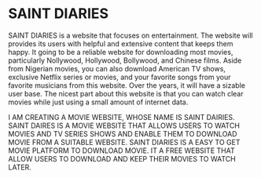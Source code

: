 # SAINT DIARIES
SAINT DIARIES is a website that focuses on entertainment. The website will provides its users with helpful and extensive content that keeps them happy. It going to be a reliable website for downloading most movies, particularly Nollywood, Hollywood, Bollywood, and Chinese films.
Aside from Nigerian movies, you can also download American TV shows, exclusive Netflix series or movies, and your favorite songs from your favorite musicians from this website. Over the years, it will have a  sizable user base. The nicest part about this website is that you can watch clear movies while just using a small amount of internet data.

I AM CREATING A MOVIE WEBSITE, WHOSE NAME IS SAINT DAIRIES.
SAINT DAIRES IS A MOVIE  WEBSITE THAT ALLOWS USERS TO WATCH MOVIES AND TV SERIES SHOWS AND ENABLE THEM TO DOWNLOAD MOVIE FROM A SUITABLE WEBSITE.
SAINT DIARIES IS A EASY TO GET MOVIE PLATFORM TO DOWNLOAD MOVIE. IT A FREE WEBSITE THAT ALLOW USERS TO DOWNLOAD AND KEEP THEIR MOVIES TO WATCH LATER.
